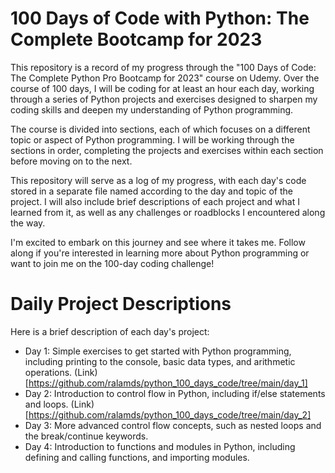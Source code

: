# 100 Days of Code with Python: The Complete Bootcamp for 2023

This repository is a record of my progress through the "100 Days of Code: The Complete Python Pro Bootcamp for 2023" course on Udemy. Over the course of 100 days, I will be coding for at least an hour each day, working through a series of Python projects and exercises designed to sharpen my coding skills and deepen my understanding of Python programming.

The course is divided into sections, each of which focuses on a different topic or aspect of Python programming. I will be working through the sections in order, completing the projects and exercises within each section before moving on to the next.

This repository will serve as a log of my progress, with each day's code stored in a separate file named according to the day and topic of the project. I will also include brief descriptions of each project and what I learned from it, as well as any challenges or roadblocks I encountered along the way.

I'm excited to embark on this journey and see where it takes me. Follow along if you're interested in learning more about Python programming or want to join me on the 100-day coding challenge!

# Daily Project Descriptions
Here is a brief description of each day's project:

- Day 1: Simple exercises to get started with Python programming, including printing to the console, basic data types, and arithmetic operations. (Link)[https://github.com/ralamds/python_100_days_code/tree/main/day_1]
- Day 2: Introduction to control flow in Python, including if/else statements and loops. (Link)[https://github.com/ralamds/python_100_days_code/tree/main/day_2] 
- Day 3: More advanced control flow concepts, such as nested loops and the break/continue keywords.
- Day 4: Introduction to functions and modules in Python, including defining and calling functions, and importing modules.